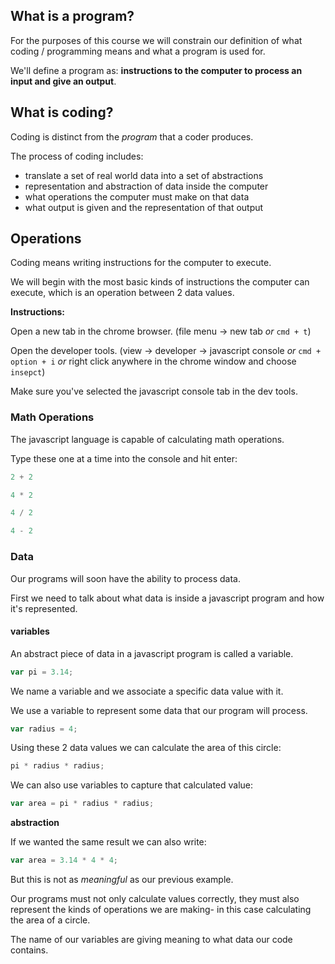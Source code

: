 ## What is a program?

For the purposes of this course we will constrain our definition of what coding / programming means and what a program is used for.

We'll define a program as: **instructions to the computer to process an input and give an output**.

## What is coding?

Coding is distinct from the _program_ that a coder produces.

The process of coding includes:

* translate a set of real world data into a set of abstractions
* representation and abstraction of data inside the computer
* what operations the computer must make on that data
* what output is given and the representation of that output

## Operations

Coding means writing instructions for the computer to execute.

We will begin with the most basic kinds of instructions the computer can execute, which is an operation between 2 data values.

**Instructions:**

Open a new tab in the chrome browser. \(file menu -&gt; new tab _or_ `cmd + t`\)

Open the developer tools. \(view -&gt; developer -&gt; javascript console _or_ `cmd + option + i` _or_ right click anywhere in the chrome window and choose `insepct`\)

Make sure you've selected the javascript console tab in the dev tools.

### Math Operations

The javascript language is capable of calculating math operations.

Type these one at a time into the console and hit enter:

```javascript
2 + 2
```

```javascript
4 * 2
```

```javascript
4 / 2
```

```javascript
4 - 2
```

### Data

Our programs will soon have the ability to process data.

First we need to talk about what data is inside a javascript program and how it's represented.

#### variables

An abstract piece of data in a javascript program is called a variable.

```javascript
var pi = 3.14;
```

We name a variable and we associate a specific data value with it.

We use a variable to represent some data that our program will process.

```javascript
var radius = 4;
```

Using these 2 data values we can calculate the area of this circle:

```javascript
pi * radius * radius;
```

We can also use variables to capture that calculated value:

```javascript
var area = pi * radius * radius;
```

**abstraction**

If we wanted the same result we can also write:

```javascript
var area = 3.14 * 4 * 4;
```

But this is not as _meaningful_ as our previous example.

Our programs must not only calculate values correctly, they must also represent the kinds of operations we are making- in this case calculating the area of a circle.

The name of our variables are giving meaning to what data our code contains.


